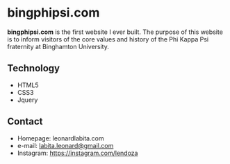 bingphipsi.com
======
**bingphipsi.com** is the first website I ever built. The purpose of this website is to inform visitors of the core values and history of the Phi Kappa Psi fraternity at Binghamton University.

## Technology
* HTML5
* CSS3
* Jquery

## Contact

* Homepage: leonardlabita.com
* e-mail: labita.leonard@gmail.com
* Instagram: https://instagram.com/lendoza
